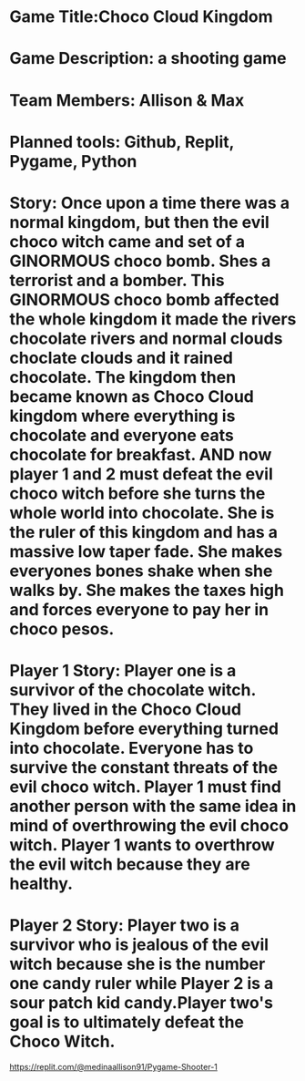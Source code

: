 # Game Title:Choco Cloud Kingdom

# Game Description: a shooting game 

# Team Members: Allison & Max 

# Planned tools: Github, Replit, Pygame, Python

# Story: Once upon a time there was a normal kingdom, but then the evil choco witch came and set of a GINORMOUS choco bomb. Shes a terrorist and a bomber. This GINORMOUS choco bomb affected the whole kingdom it made the rivers chocolate rivers and normal clouds choclate clouds and it rained chocolate. The kingdom then became known as Choco Cloud kingdom where everything is chocolate and everyone eats chocolate for breakfast. AND now player 1 and 2 must defeat the evil choco witch before she turns the whole world into chocolate. She is the ruler of this kingdom and has a massive low taper fade. She makes everyones bones shake when she walks by. She makes the taxes high and forces everyone to pay her in choco pesos.

# Player 1 Story: Player one is a survivor of the chocolate witch. They lived in the Choco Cloud Kingdom before everything turned into chocolate. Everyone has to survive the constant threats of the evil choco witch. Player 1 must find another person with the same idea in mind of overthrowing the evil choco witch. Player 1 wants to overthrow the evil witch because they are healthy.

# Player 2 Story: Player two is a survivor who is jealous of the evil witch because she is the number one candy ruler while Player 2 is a sour patch kid candy.Player two's goal is to ultimately defeat the Choco Witch.  

https://replit.com/@medinaallison91/Pygame-Shooter-1
